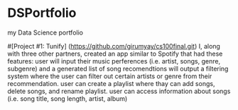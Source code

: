 # DSPortfolio
my Data Science portfolio

#[Project #1: Tunify] (https://github.com/girumyay/cs100final.git)
I, along with three other partners, created an app similar to Spotify that had these features: 
  user will input their music perferences (i.e. artist, songs, genre, subgenre) and a generated list of song recomendtions will output
  a filtering system where the user can filter out certain artists or genre from their recommendation.
  user can create a playlist where thay can add songs, delete songs, and rename playlist.
  user can access information about songs (i.e. song title, song length, artist, album)
